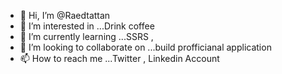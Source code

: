 - 👋 Hi, I’m @Raedtattan
- 👀 I’m interested in ...Drink coffee
- 🌱 I’m currently learning ...SSRS , 
- 💞️ I’m looking to collaborate on ...build profficianal application
- 📫 How to reach me ...Twitter , Linkedin Account 

<!---
Raedtattan/Raedtattan is a ✨ special ✨ repository because its `README.md` (this file) appears on your GitHub profile.
You can click the Preview link to take a look at your changes.
--->

